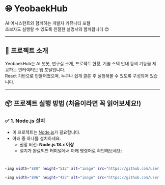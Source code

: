 # 🌐 YeobaekHub

AI 어시스턴트와 함께하는 개발자 커뮤니티 포털  
초보자도 실행할 수 있도록 친절한 설명서와 함께합니다 😊

---

## 📁 프로젝트 소개

YeobaekHub는 AI 챗봇, 연구실 소개, 프로젝트 현황, 기술 스택 안내 등의 기능을 제공하는 인터랙티브 웹 포털입니다.  
React 기반으로 만들어졌으며, 누구나 쉽게 클론 후 실행해볼 수 있도록 구성되어 있습니다.

---

## 📦 프로젝트 실행 방법 (처음이라면 꼭 읽어보세요!)

### ✅ 1. Node.js 설치

- 이 프로젝트는 [Node.js](https://nodejs.org/)가 필요합니다.
- 아래 중 하나를 설치하세요:
  - 권장 버전: **Node.js 18.x 이상**
  - 설치가 완료되면 터미널에서 아래 명령어로 확인해보세요:

```bash


<img width="880" height="512" alt="image" src="https://github.com/user-attachments/assets/965cb6df-b697-4b2d-aded-43ee865484b4" />

<img width="896" height="423" alt="image" src="https://github.com/user-attachments/assets/63b9ec28-1ed6-4082-868e-ec085ca1d2c4" />
